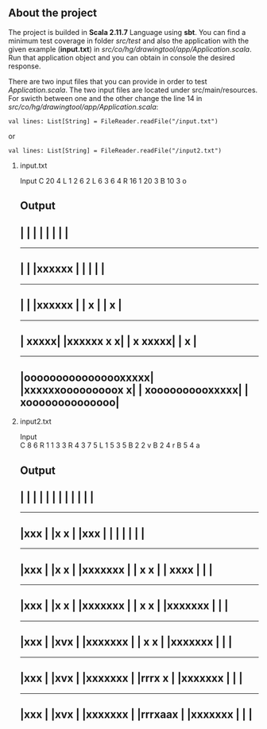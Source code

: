 ## About the project

The project is builded in __Scala 2.11.7__ Language using __sbt__. You can find a minimum test coverage in folder _src/test_ and also the application with the given example (__input.txt__) in _src/co/hg/drawingtool/app/Application.scala_. Run that application object and you can obtain in console the desired response.

There are two input files that you can provide in order to test _Application.scala_. The two input files are located under src/main/resources. For swicth between one and the other change the line 14 in _src/co/hg/drawingtool/app/Application.scala_:

    val lines: List[String] = FileReader.readFile("/input.txt")

or

    val lines: List[String] = FileReader.readFile("/input2.txt")


1. input.txt

    Input
    C 20 4
    L 1 2 6 2
    L 6 3 6 4
    R 16 1 20 3
    B 10 3 o


    Output
    ----------------------
    |                    |
    |                    |
    |                    |
    |                    |
    ----------------------      
    ----------------------
    |                    |
    |xxxxxx              |
    |                    |
    |                    |
    ----------------------
    ----------------------
    |                    |
    |xxxxxx              |
    |     x              |
    |     x              |
    ----------------------
    ----------------------
    |               xxxxx|
    |xxxxxx         x   x|
    |     x         xxxxx|
    |     x              |
    ----------------------
    ----------------------
    |oooooooooooooooxxxxx|
    |xxxxxxooooooooox   x|
    |     xoooooooooxxxxx|
    |     xoooooooooooooo|
    ----------------------    


2. input2.txt

    Input      
    C 8 6
    R 1 1 3 3
    R 4 3 7 5
    L 1 5 3 5
    B 2 2 v
    B 2 4 r
    B 5 4 a

    Output
    ----------
    |        |
    |        |
    |        |
    |        |
    |        |
    |        |
    ----------
    ----------
    |xxx     |
    |x x     |
    |xxx     |
    |        |
    |        |
    |        |
    ----------
    ----------
    |xxx     |
    |x x     |
    |xxxxxxx |
    |   x  x |
    |   xxxx |
    |        |
    ----------
    ----------
    |xxx     |
    |x x     |
    |xxxxxxx |
    |   x  x |
    |xxxxxxx |
    |        |
    ----------
    ----------
    |xxx     |
    |xvx     |
    |xxxxxxx |
    |   x  x |
    |xxxxxxx |
    |        |
    ----------
    ----------
    |xxx     |
    |xvx     |
    |xxxxxxx |
    |rrrx  x |
    |xxxxxxx |
    |        |
    ----------
    ----------
    |xxx     |
    |xvx     |
    |xxxxxxx |
    |rrrxaax |
    |xxxxxxx |
    |        |
    ----------    
